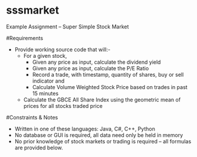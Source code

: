 # sssmarket
Example Assignment – Super Simple Stock Market

#Requirements

* Provide working source code that will:-
  * For a given stock, 
    * Given any price as input, calculate the dividend yield
    * Given any price as input, calculate the P/E Ratio
    * Record a trade, with timestamp, quantity of shares, buy or sell indicator and 
    * Calculate Volume Weighted Stock Price based on trades in past 15 minutes
  * Calculate the GBCE All Share Index using the geometric mean of prices for all stocks traded price

#Constraints & Notes

* Written in one of these languages: Java, C#, C++, Python
* No database or GUI is required, all data need only be held in memory
* No prior knowledge of stock markets or trading is required – all formulas are provided below.
